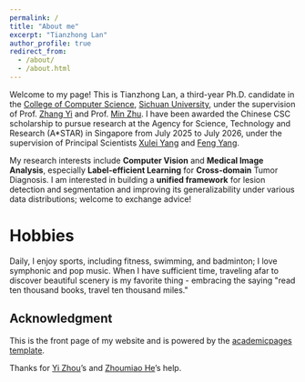 ```yaml
---
permalink: /
title: "About me"
excerpt: "Tianzhong Lan"
author_profile: true
redirect_from: 
  - /about/
  - /about.html
---
```


Welcome to my page! This is Tianzhong Lan, a third-year Ph.D. candidate in the [College of Computer Science](https://cs.scu.edu.cn/), [Sichuan University](https://www.scu.edu.cn/), under the supervision of Prof. [Zhang Yi](https://cs.scu.edu.cn/info/1288/13625.htm) and Prof. [Min Zhu](https://cs.scu.edu.cn/info/1279/13673.htm). I have been awarded the Chinese CSC scholarship to pursue research at the Agency for Science, Technology and Research (A*STAR) in Singapore from July 2025 to July 2026, under the supervision of Principal Scientists [Xulei Yang](https://dawdleryang.github.io) and [Feng Yang](https://scholar.google.com/citations?user=i-UD9l4AAAAJ&hl=zh-CN&oi=ao).
<!-- Here is my [CV](https://echochou990919.github.io/files/YiZhou_CV.pdf). -->

My research interests include **Computer Vision** and **Medical Image Analysis**, especially **Label-efficient Learning** for **Cross-domain** Tumor Diagnosis. I am interested in building a **unified framework** for lesion detection and segmentation and improving its generalizability under various data distributions; welcome to exchange advice!

Hobbies
======
Daily, I enjoy sports, including fitness, swimming, and badminton; I love symphonic and pop music. When I have sufficient time, traveling afar to discover beautiful scenery is my favorite thing - embracing the saying "read ten thousand books, travel ten thousand miles."

Acknowledgment
------
This is the front page of my website and is powered by the [academicpages template](https://academicpages.github.io/).

Thanks for [Yi Zhou](https://echochou990919.github.io/)’s and [Zhoumiao He](https://abaowannasleep.github.io/)’s help.

